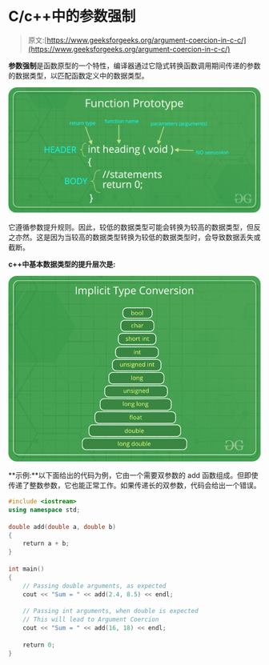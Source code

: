 # C/c++中的参数强制

> 原文:[https://www.geeksforgeeks.org/argument-coercion-in-c-c/](https://www.geeksforgeeks.org/argument-coercion-in-c-c/)

**参数强制**是函数原型的一个特性，编译器通过它隐式转换函数调用期间传递的参数的数据类型，以匹配函数定义中的数据类型。

![](img/b207352ea5993875c0c1ef6b80d3f58b.png)

它遵循参数提升规则。因此，较低的数据类型可能会转换为较高的数据类型，但反之亦然。这是因为当较高的数据类型转换为较低的数据类型时，会导致数据丢失或截断。

**c++中基本数据类型的提升层次是:**

![](img/cb1e99a19b8df7f58f51441bcbeb7305.png)

**示例:**以下面给出的代码为例，它由一个需要双参数的 add 函数组成。但即使传递了整数参数，它也能正常工作。如果传递长的双参数，代码会给出一个错误。

```cpp
#include <iostream>
using namespace std;

double add(double a, double b)
{
    return a + b;
}

int main()
{
    // Passing double arguments, as expected
    cout << "Sum = " << add(2.4, 8.5) << endl;

    // Passing int arguments, when double is expected
    // This will lead to Argument Coercion
    cout << "Sum = " << add(16, 18) << endl;

    return 0;
}
```